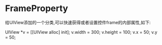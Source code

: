 # FrameProperty


给UIView添加的一个分类,可以快速获得或者设置控件frame的内部属性,如下:

UIView *v = [[UIView alloc] init];
v.width = 300;
v.height = 100;
v.x = 50;
v.y = 50;
